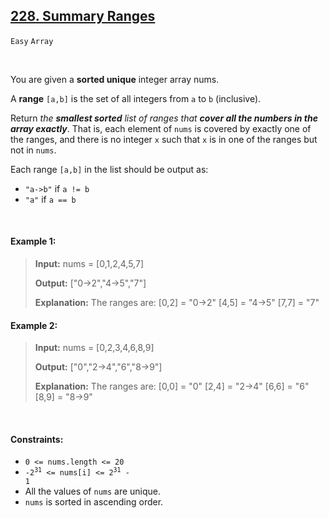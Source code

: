## [228. Summary Ranges](https://leetcode.com/problems/summary-ranges/)

<code>Easy</code> <code>Array</code>

<br>

You are given a __sorted unique__ integer array nums.

A __range__ <code>[a,b]</code> is the set of all integers from <code>a</code> to <code>b</code> (inclusive).

Return *the __smallest sorted__ list of ranges that __cover all the numbers in the array exactly__*. That is, each element of <code>nums</code> is covered by exactly one of the ranges, and there is no integer <code>x</code> such that <code>x</code> is in one of the ranges but not in <code>nums</code>.

Each range <code>[a,b]</code>  in the list should be output as:

- <code>"a->b"</code> if <code>a != b</code>
- <code>"a"</code> if <code>a == b</code>

<br>

#### Example 1:

> __Input:__ nums = [0,1,2,4,5,7]
>
> __Output:__ ["0->2","4->5","7"]
>
> __Explanation:__ The ranges are:
> [0,2] = "0->2"
> [4,5] = "4->5"
> [7,7] = "7"

#### Example 2:

> __Input:__ nums = [0,2,3,4,6,8,9]
>
> __Output:__ ["0","2->4","6","8->9"]
>
> __Explanation:__ The ranges are:
> [0,0] = "0"
> [2,4] = "2->4"
> [6,6] = "6"
> [8,9] = "8->9"

<br>

#### Constraints:

- <code>0 <= nums.length <= 20</code>
- <code>-2<sup>31</sup> <= nums[i] <= 2<sup>31</sup> - 1</code>
- All the values of <code>nums</code> are unique.
- <code>nums</code> is sorted in ascending order.
